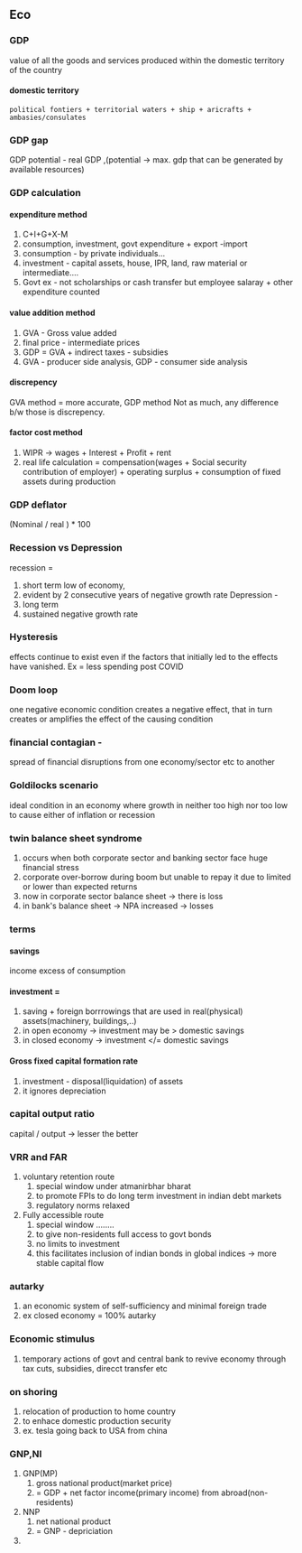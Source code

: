 ## Eco
### GDP
value of all the goods and services produced within the domestic territory of the country
#### domestic territory 
	political fontiers + territorial waters + ship + aricrafts + ambasies/consulates
### GDP gap 
GDP potential - real GDP ,(potential -> max. gdp that can be generated by available resources)
### GDP calculation
#### expenditure method
1. C+I+G+X-M
2. consumption, investment, govt expenditure + export -import
3. consumption - by private individuals...
4. investment - capital assets, house, IPR, land, raw material or intermediate....
5. Govt ex - not scholarships or cash transfer but employee salaray + other expenditure counted
#### value addition method
1. GVA - Gross value added
2. final price - intermediate prices
3. GDP = GVA + indirect taxes - subsidies
4. GVA - producer side analysis, GDP - consumer side analysis
#### discrepency
GVA method = more accurate, GDP method Not as much,
any difference b/w those is discrepency.

#### factor cost method
1. WIPR -> wages + Interest + Profit + rent
2. real life calculation = compensation(wages + Social security contribution of employer)  + operating surplus + consumption of fixed assets during production 
### GDP deflator 
(Nominal / real ) * 100
### Recession vs Depression
recession = 
1. short term low of economy,
2. evident by 2 consecutive years of negative growth rate
Depression - 
3. long term 
4. sustained negative growth rate
### Hysteresis
effects continue to exist even if the factors that initially led to the effects have vanished. Ex = less spending post COVID 
### Doom loop
one negative economic condition creates a negative effect, that in turn creates or amplifies the effect of the causing condition
### financial contagian - 
spread of financial disruptions from one economy/sector etc to another
### Goldilocks scenario
ideal condition in an economy where growth in neither too high nor too low to cause either of inflation or recession
### twin balance sheet syndrome
1. occurs when both corporate sector and banking sector face huge financial stress
2. corporate over-borrow during boom but unable to repay it due to limited or lower than expected returns
3. now in corporate sector balance sheet -> there is loss
4. in bank's balance sheet -> NPA increased -> losses
### terms
#### savings
income excess of consumption
#### investment = 
1. saving + foreign borrrowings that are used in real(physical) assets(machinery, buildings,..)
2. in open economy -> investment may be > domestic savings
3. in closed economy -> investment </= domestic savings
#### Gross fixed capital formation rate
1. investment - disposal(liquidation) of assets
2. it ignores depreciation
### capital output ratio
capital / output -> lesser the better
### VRR and FAR
1. voluntary retention route
	1. special window under atmanirbhar bharat
	2. to promote FPIs to do long term investment in indian debt markets
	3. regulatory norms relaxed
2. Fully accessible route
	1. special window ........
	2. to give non-residents full access to govt bonds
	3. no limits to investment
	4. this facilitates inclusion of indian bonds in global indices -> more stable capital flow
### autarky
1. an economic system of self-sufficiency and minimal foreign trade
2. ex closed economy = 100% autarky
### Economic stimulus
1. temporary actions of govt and central bank to revive economy through tax cuts, subsidies, direcct transfer etc
### on shoring
1. relocation of production to home country
2. to enhace domestic production security
3. ex. tesla going back to USA from china
### GNP,NI
1. GNP(MP)
	1. gross national product(market price)
	2. = GDP + net factor income(primary income) from abroad(non-residents)
2. NNP 
	1. net national product
	2. = GNP - depriciation
3. 